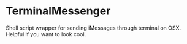 # TerminalMessenger
Shell script wrapper for sending iMessages through terminal on OSX. Helpful if you want to look cool.
